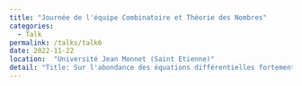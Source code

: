 ```yaml
---
title: "Journée de l'équipe Combinatoire et Théorie des Nombres"
categories:
  - Talk
permalink: /talks/talk6
date: 2022-11-22
location:  "Université Jean Monnet (Saint Etienne)"
detail: "Title: Sur l'abondance des équations différentielles fortement minimales"
---
```


